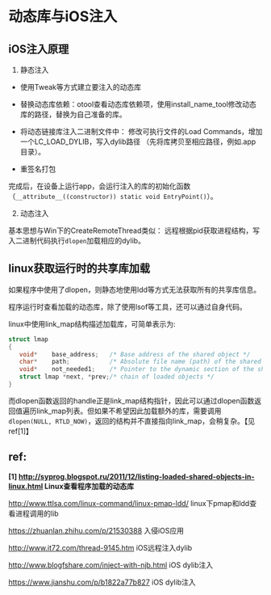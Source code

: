 
# 动态库与iOS注入

## iOS注入原理

1) 静态注入

- 使用Tweak等方式建立要注入的动态库

- 替换动态库依赖：otool查看动态库依赖项，使用install_name_tool修改动态库的路径，替换为自己准备的库。

- 将动态链接库注入二进制文件中：
修改可执行文件的Load Commands，增加一个LC_LOAD_DYLIB，写入dylib路径
（先将库拷贝至相应路径，例如.app目录）。

- 重签名打包

完成后，在设备上运行app，会运行注入的库的初始化函数
（`__attribute__((constructor)) static void EntryPoint()`）。

2) 动态注入

基本思想与Win下的CreateRemoteThread类似：
远程根据pid获取进程结构，写入二进制代码执行`dlopen`加载相应的dylib。

## linux获取运行时的共享库加载

如果程序中使用了dlopen，则静态地使用ldd等方式无法获取所有的共享库信息。

程序运行时查看加载的动态库，除了使用lsof等工具，还可以通过自身代码。

linux中使用link_map结构描述加载库，可简单表示为:

```c
struct lmap
{
   void*    base_address;   /* Base address of the shared object */
   char*    path;           /* Absolute file name (path) of the shared object */
   void*    not_needed1;    /* Pointer to the dynamic section of the shared object */
   struct lmap *next, *prev;/* chain of loaded objects */
}
```

而dlopen函数返回的handle正是link_map结构指针，因此可以通过dlopen函数返回值遍历link_map列表。但如果不希望因此加载额外的库，需要调用`dlopen(NULL, RTLD_NOW)`，返回的结构并不直接指向link_map，会稍复杂。【见ref[1]】

## ref:

**[1] http://syprog.blogspot.ru/2011/12/listing-loaded-shared-objects-in-linux.html  Linux查看程序加载的动态库**

http://www.ttlsa.com/linux-command/linux-pmap-ldd/ linux下pmap和ldd查看进程调用的lib

https://zhuanlan.zhihu.com/p/21530388 入侵iOS应用

http://www.it72.com/thread-9145.htm iOS远程注入dylib

http://www.blogfshare.com/inject-with-njb.html iOS dylib注入

https://www.jianshu.com/p/b1822a77b827 iOS dylib注入

<br/><br/>
